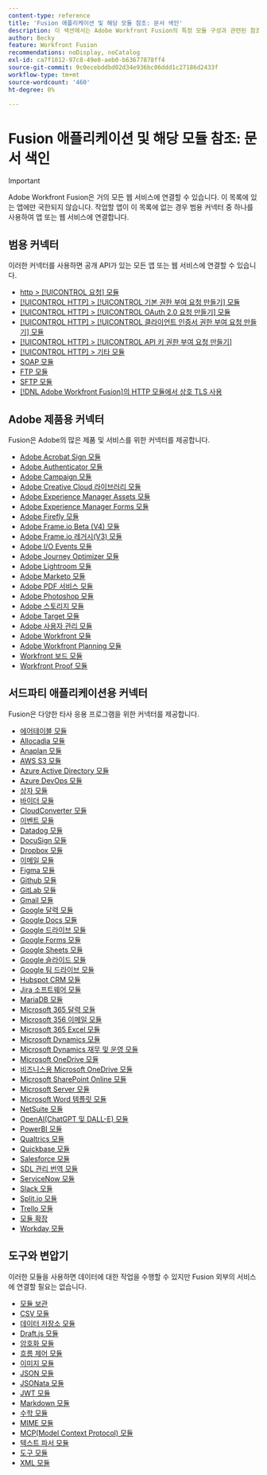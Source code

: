 ```yaml
---
content-type: reference
title: 'Fusion 애플리케이션 및 해당 모듈 참조: 문서 색인'
description: 이 섹션에서는 Adobe Workfront Fusion의 특정 모듈 구성과 관련된 참조 자료를 제공합니다.
author: Becky
feature: Workfront Fusion
recommendations: noDisplay, noCatalog
exl-id: ca7f1012-97c8-49e0-aeb0-b63677878ff4
source-git-commit: 9c0ecebddbd02d34e936bc06ddd1c27186d2433f
workflow-type: tm+mt
source-wordcount: '460'
ht-degree: 0%

---
```


# Fusion 애플리케이션 및 해당 모듈 참조: 문서 색인

>[!IMPORTANT]
>
>Adobe Workfront Fusion은 거의 모든 웹 서비스에 연결할 수 있습니다. 이 목록에 있는 앱에만 국한되지 않습니다. 작업할 앱이 이 목록에 없는 경우 범용 커넥터 중 하나를 사용하여 앱 또는 웹 서비스에 연결합니다.

## 범용 커넥터

이러한 커넥터를 사용하면 공개 API가 있는 모든 앱 또는 웹 서비스에 연결할 수 있습니다.

* [http > [!UICONTROL 요청] 모듈](/help/workfront-fusion/references/apps-and-modules/universal-connectors/http-module-make-a-request.md)
* [[!UICONTROL HTTP] > [!UICONTROL 기본 권한 부여 요청 만들기] 모듈](/help/workfront-fusion/references/apps-and-modules/universal-connectors/http-module-make-a-basic-auth-request.md)
* [[!UICONTROL HTTP] > [!UICONTROL OAuth 2.0 요청 만들기] 모듈](/help/workfront-fusion/references/apps-and-modules/universal-connectors/http-module-make-an-oauth-2-request.md)
* [[!UICONTROL HTTP] > [!UICONTROL 클라이언트 인증서 권한 부여 요청 만들기] 모듈](/help/workfront-fusion/references/apps-and-modules/universal-connectors/http-module-make-a-client-cert-auth-request.md)
* [[!UICONTROL HTTP] > [!UICONTROL API 키 권한 부여 요청 만들기]](/help/workfront-fusion/references/apps-and-modules/universal-connectors/http-module-make-an-api-key-auth-request.md)
* [[!UICONTROL HTTP] > 기타 모듈](/help/workfront-fusion/references/apps-and-modules/universal-connectors/http-modules.md)
* [SOAP 모듈](/help/workfront-fusion/references/apps-and-modules/universal-connectors/soap-module.md)
* [FTP 모듈](/help/workfront-fusion/references/apps-and-modules/universal-connectors/ftp-modules.md)
* [SFTP 모듈](/help/workfront-fusion/references/apps-and-modules/universal-connectors/sftp.md)
* [ [!DNL Adobe Workfront Fusion]의 HTTP 모듈에서 상호 TLS 사용](/help/workfront-fusion/references/apps-and-modules/universal-connectors/use-mtls-in-http-modules.md)

## Adobe 제품용 커넥터

Fusion은 Adobe의 많은 제품 및 서비스를 위한 커넥터를 제공합니다.

* [Adobe Acrobat Sign 모듈](/help/workfront-fusion/references/apps-and-modules/adobe-connectors/adobe-sign-modules.md)
* [Adobe Authenticator 모듈](/help/workfront-fusion/references/apps-and-modules/adobe-connectors/adobe-authenticator-modules.md)
* [Adobe Campaign 모듈](/help/workfront-fusion/references/apps-and-modules/adobe-connectors/adobe-campaign-classic-connector.md)
* [Adobe Creative Cloud 라이브러리 모듈](/help/workfront-fusion/references/apps-and-modules/adobe-connectors/creative-cloud-libraries-modules.md)
* [Adobe Experience Manager Assets 모듈](/help/workfront-fusion/references/apps-and-modules/adobe-connectors/aem-assets-modules.md)
* [Adobe Experience Manager Forms 모듈](/help/workfront-fusion/references/apps-and-modules/adobe-connectors/aem-forms-modules.md)
* [Adobe Firefly 모듈](/help/workfront-fusion/references/apps-and-modules/adobe-connectors/adobe-firefly-modules.md)
* [Adobe Frame.io Beta (V4) 모듈](/help/workfront-fusion/references/apps-and-modules/adobe-connectors/frame-io-modules.md)
* [Adobe Frame.io 레거시(V3) 모듈](/help/workfront-fusion/references/apps-and-modules/adobe-connectors/frame-io-modules.md)
* [Adobe I/O Events 모듈](/help/workfront-fusion/references/apps-and-modules/adobe-connectors/adobe-io-events-modules.md)
* [Adobe Journey Optimizer 모듈](/help/workfront-fusion/references/apps-and-modules/adobe-connectors/adobe-journey-optimizer-modules.md)
* [Adobe Lightroom 모듈](/help/workfront-fusion/references/apps-and-modules/adobe-connectors/adobe-lightroom-modules.md)
* [Adobe Marketo 모듈](/help/workfront-fusion/references/apps-and-modules/adobe-connectors/adobe-marketo-modules.md)
* [Adobe PDF 서비스 모듈](/help/workfront-fusion/references/apps-and-modules/adobe-connectors/pdf-modules.md)
* [Adobe Photoshop 모듈](/help/workfront-fusion/references/apps-and-modules/adobe-connectors/adobe-photoshop-modules.md)
* [Adobe 스토리지 모듈](/help/workfront-fusion/references/apps-and-modules/adobe-connectors/adobe-storage-modules.md)
* [Adobe Target 모듈](/help/workfront-fusion/references/apps-and-modules/adobe-connectors/adobe-target-modules.md)
* [Adobe 사용자 관리 모듈](/help/workfront-fusion/references/apps-and-modules/adobe-connectors/adobe-user-management-modules.md)
* [Adobe Workfront 모듈](/help/workfront-fusion/references/apps-and-modules/adobe-connectors/workfront-modules.md)
* [Adobe Workfront Planning 모듈](/help/workfront-fusion/references/apps-and-modules/adobe-connectors/workfront-planning-modules.md)
* [Workfront 보드 모듈](/help/workfront-fusion/references/apps-and-modules/adobe-connectors/workfront-boards-modules.md)
* [Workfront Proof 모듈](/help/workfront-fusion/references/apps-and-modules/adobe-connectors/workfront-proof-modules.md)

## 서드파티 애플리케이션용 커넥터

Fusion은 다양한 타사 응용 프로그램을 위한 커넥터를 제공합니다.

* [에어테이블 모듈](/help/workfront-fusion/references/apps-and-modules/third-party-connectors/airtable-modules.md)
* [Allocadia 모듈](/help/workfront-fusion/references/apps-and-modules/third-party-connectors/allocadia-modules.md)
* [Anaplan 모듈](/help/workfront-fusion/references/apps-and-modules/third-party-connectors/anaplan-modules.md)
* [AWS S3 모듈](/help/workfront-fusion/references/apps-and-modules/third-party-connectors/aws-s3-modules.md)
* [Azure Active Directory 모듈](/help/workfront-fusion/references/apps-and-modules/third-party-connectors/azure-ad-modules.md)
* [Azure DevOps 모듈](/help/workfront-fusion/references/apps-and-modules/third-party-connectors/azure-dev-ops.md)
* [상자 모듈](/help/workfront-fusion/references/apps-and-modules/third-party-connectors/box-modules.md)
* [바이더 모듈](/help/workfront-fusion/references/apps-and-modules/third-party-connectors/bynder-modules.md)
* [CloudConverter 모듈](/help/workfront-fusion/references/apps-and-modules/third-party-connectors/cloud-convert-modules.md)
* [이벤트 모듈](/help/workfront-fusion/references/apps-and-modules/third-party-connectors/cvent-modules.md)
* [Datadog 모듈](/help/workfront-fusion/references/apps-and-modules/third-party-connectors/datadog-modules.md)
* [DocuSign 모듈](/help/workfront-fusion/references/apps-and-modules/third-party-connectors/docusign-modules.md)
* [Dropbox 모듈](/help/workfront-fusion/references/apps-and-modules/third-party-connectors/dropbox-modules.md)
* [이메일 모듈](/help/workfront-fusion/references/apps-and-modules/third-party-connectors/email-modules.md)
* [Figma 모듈](/help/workfront-fusion/references/apps-and-modules/third-party-connectors/figma-modules.md)
* [Github 모듈](/help/workfront-fusion/references/apps-and-modules/third-party-connectors/github.md)
* [GitLab 모듈](/help/workfront-fusion/references/apps-and-modules/third-party-connectors/gitlab-modules.md)
* [Gmail 모듈](/help/workfront-fusion/references/apps-and-modules/third-party-connectors/gmail-modules.md)
* [Google 달력 모듈](/help/workfront-fusion/references/apps-and-modules/third-party-connectors/google-calendar-modules.md)
* [Google Docs 모듈](/help/workfront-fusion/references/apps-and-modules/third-party-connectors/google-docs-modules.md)
* [Google 드라이브 모듈](/help/workfront-fusion/references/apps-and-modules/third-party-connectors/google-drive-modules.md)
* [Google Forms 모듈](/help/workfront-fusion/references/apps-and-modules/third-party-connectors/google-forms-modules.md)
* [Google Sheets 모듈](/help/workfront-fusion/references/apps-and-modules/third-party-connectors/google-sheets-modules.md)
* [Google 슬라이드 모듈](/help/workfront-fusion/references/apps-and-modules/third-party-connectors/google-slides-modules.md)
* [Google 팀 드라이브 모듈](/help/workfront-fusion/references/apps-and-modules/third-party-connectors/google-team-drive-modules.md)
* [Hubspot CRM 모듈](/help/workfront-fusion/references/apps-and-modules/third-party-connectors/hubspot-crm-modules.md)
* [Jira 소프트웨어 모듈](/help/workfront-fusion/references/apps-and-modules/third-party-connectors/jira-software-modules.md)
* [MariaDB 모듈](/help/workfront-fusion/references/apps-and-modules/third-party-connectors/mariadb-modules.md)
* [Microsoft 365 달력 모듈](/help/workfront-fusion/references/apps-and-modules/third-party-connectors/microsoft-365-calendar-modules.md)
* [Microsoft 356 이메일 모듈](/help/workfront-fusion/references/apps-and-modules/third-party-connectors/microsoft-365-email-modules.md)
* [Microsoft 365 Excel 모듈](/help/workfront-fusion/references/apps-and-modules/third-party-connectors/microsoft-365-excel-modules.md)
* [Microsoft Dynamics 모듈](/help/workfront-fusion/references/apps-and-modules/third-party-connectors/microsoft-dynamics-365-modules.md)
* [Microsoft Dynamics 재무 및 운영 모듈](/help/workfront-fusion/references/apps-and-modules/third-party-connectors/dynamics-finance-operations-modules.md)
* [Microsoft OneDrive 모듈](/help/workfront-fusion/references/apps-and-modules/third-party-connectors/microsoft-onedrive-modules.md)
* [비즈니스용 Microsoft OneDrive 모듈](/help/workfront-fusion/references/apps-and-modules/third-party-connectors/microsoft-onedrive-for-business-modules.md)
* [Microsoft SharePoint Online 모듈](/help/workfront-fusion/references/apps-and-modules/third-party-connectors/sharepoint-modules.md)
* [Microsoft Server 모듈](/help/workfront-fusion/references/apps-and-modules/third-party-connectors/microsoft-sql-server-modules.md)
* [Microsoft Word 템플릿 모듈](/help/workfront-fusion/references/apps-and-modules/third-party-connectors/microsoft-word-templates-modules.md)
* [NetSuite 모듈](/help/workfront-fusion/references/apps-and-modules/third-party-connectors/netsuite.md)
* [OpenAI(ChatGPT 및 DALL-E) 모듈](/help/workfront-fusion/references/apps-and-modules/third-party-connectors/openai-chatgpt-modules.md)
* [PowerBI 모듈](/help/workfront-fusion/references/apps-and-modules/third-party-connectors/powerbi-modules.md)
* [Qualtrics 모듈](/help/workfront-fusion/references/apps-and-modules/third-party-connectors/qualtrics-modules.md)
* [Quickbase 모듈](/help/workfront-fusion/references/apps-and-modules/third-party-connectors/quickbase-modules.md)
* [Salesforce 모듈](/help/workfront-fusion/references/apps-and-modules/third-party-connectors/salesforce-modules.md)
* [SDL 관리 번역 모듈](/help/workfront-fusion/references/apps-and-modules/third-party-connectors/sdl-managed-translation-modules.md)
* [ServiceNow 모듈](/help/workfront-fusion/references/apps-and-modules/third-party-connectors/servicenow-modules.md)
* [Slack 모듈](/help/workfront-fusion/references/apps-and-modules/third-party-connectors/slack-modules.md)
* [Split.io 모듈](/help/workfront-fusion/references/apps-and-modules/third-party-connectors/split-io-modules.md)
* [Trello 모듈](/help/workfront-fusion/references/apps-and-modules/third-party-connectors/trello-modules.md)
* [모듈 확장](/help/workfront-fusion/references/apps-and-modules/third-party-connectors/widen-modules.md)
* [Workday 모듈](/help/workfront-fusion/references/apps-and-modules/third-party-connectors/workday-modules.md)


## 도구와 변압기

이러한 모듈을 사용하면 데이터에 대한 작업을 수행할 수 있지만 Fusion 외부의 서비스에 연결할 필요는 없습니다.

* [모듈 보관](/help/workfront-fusion/references/apps-and-modules/tools-and-transformers/archive-modules.md)
* [CSV 모듈](/help/workfront-fusion/references/apps-and-modules/tools-and-transformers/csv.md)
* [데이터 저장소 모듈](/help/workfront-fusion/references/apps-and-modules/tools-and-transformers/data-store-modules.md)
* [Draft.js 모듈](/help/workfront-fusion/references/apps-and-modules/tools-and-transformers/draft-js-modules.md)
* [암호화 모듈](/help/workfront-fusion/references/apps-and-modules/tools-and-transformers/encryptor-modules.md)
* [흐름 제어 모듈](/help/workfront-fusion/references/apps-and-modules/tools-and-transformers/flow-control.md)
* [이미지 모듈](/help/workfront-fusion/references/apps-and-modules/tools-and-transformers/image-module.md)
* [JSON 모듈](/help/workfront-fusion/references/apps-and-modules/tools-and-transformers/json-modules.md)
* [JSONata 모듈](/help/workfront-fusion/references/apps-and-modules/tools-and-transformers/jsonata-module.md)
* [JWT 모듈](/help/workfront-fusion/references/apps-and-modules/tools-and-transformers/jwt-modules.md)
* [Markdown 모듈](/help/workfront-fusion/references/apps-and-modules/tools-and-transformers/markdown-modules.md)
* [수학 모듈](/help/workfront-fusion/references/apps-and-modules/tools-and-transformers/math-module.md)
* [MIME 모듈](/help/workfront-fusion/references/apps-and-modules/tools-and-transformers/mime.md)
* [MCP(Model Context Protocol) 모듈](/help/workfront-fusion/references/apps-and-modules/tools-and-transformers/model-context-protocol-mcp-connector.md)
* [텍스트 파서 모듈](/help/workfront-fusion/references/apps-and-modules/tools-and-transformers/text-parser.md)
* [도구 모듈](/help/workfront-fusion/references/apps-and-modules/tools-and-transformers/tools-modules.md)
* [XML 모듈](/help/workfront-fusion/references/apps-and-modules/tools-and-transformers/xml-modules.md)
